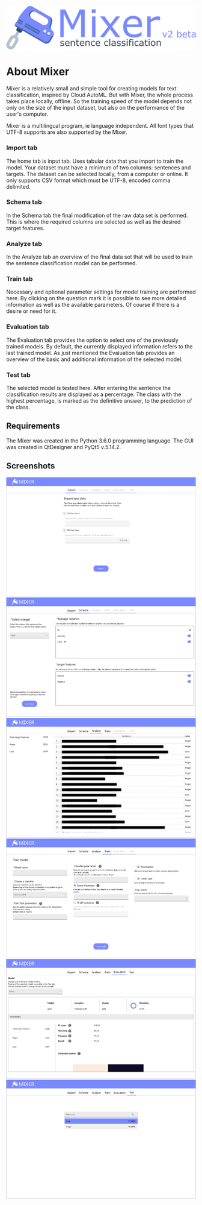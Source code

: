 ![](https://raw.githubusercontent.com/user0706/Mixer-v2/master/Ignore/Logo_v2_beta.png)


# About Mixer
Mixer is a relatively small and simple tool for creating models for text classification, inspired by Cloud AutoML. But with Mixer, the whole process takes place locally, offline. So the training speed of the model depends not only on the size of the input dataset, but also on the performance of the user's computer.

Mixer is a multilingual program, ie language independent. All font types that UTF-8 supports are also supported by the Mixer.
### Import tab
The home tab is input tab. Uses tabular data that you import to train the model. Your dataset must have a minimum of two columns: sentences and targets. The dataset can be selected locally, from a computer or online. It only supports CSV format which must be UTF-8, encoded comma delimited.
### Schema tab
In the Schema tab the final modification of the raw data set is performed. This is where the required columns are selected as well as the desired target features.
### Analyze tab
In the Analyze tab an overview of the final data set that will be used to train the sentence classification model can be performed. 
### Train tab
Necessary and optional parameter settings for model training are performed here. By clicking on the question mark it is possible to see more detailed information as well as the available parameters. Of course if there is a desire or need for it.
### Evaluation tab
The Evaluation tab provides the option to select one of the previously trained models. By default, the currently displayed information refers to the last trained model.
As just mentioned the Evaluation tab provides an overview of the basic and additional information of the selected model.
### Test tab
The selected model is tested here. After entering the sentence the classification results are displayed as a percentage. The class with the highest percentage, is marked as the definitive answer, to the prediction of the class. 

## Requirements
The Mixer was created in the Python 3.6.0 programming language. The GUI was created in QtDesigner and PyQt5 v.5.14.2.

## Screenshots
![](https://raw.githubusercontent.com/user0706/Mixer-v2/master/Ignore/Import.png)
![](https://raw.githubusercontent.com/user0706/Mixer-v2/master/Ignore/Schema.png)
![](https://raw.githubusercontent.com/user0706/Mixer-v2/master/Ignore/Analyze.png)
![](https://raw.githubusercontent.com/user0706/Mixer-v2/master/Ignore/Train.png)
![](https://raw.githubusercontent.com/user0706/Mixer-v2/master/Ignore/Evaluation.png)
![](https://raw.githubusercontent.com/user0706/Mixer-v2/master/Ignore/Test.png)
